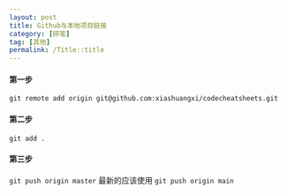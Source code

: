 ```yaml
---
layout: post
title: Github与本地项目链接
category: [碎笔]
tag: [其他]
permalink: /Title::title
---
```

#### 第一步
`git remote add origin git@github.com:xiashuangxi/codecheatsheets.git`

#### 第二步
`git add .`

#### 第三步
`git push origin master` 最新的应该使用 `git push origin main`